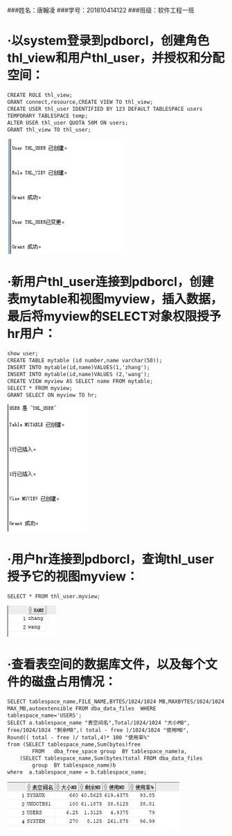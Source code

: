 ###姓名：唐翰凌
###学号：201810414122
###班级：软件工程一班

# ·以system登录到pdborcl，创建角色thl_view和用户thl_user，并授权和分配空间：
    CREATE ROLE thl_view;
    GRANT connect,resource,CREATE VIEW TO thl_view;
    CREATE USER thl_user IDENTIFIED BY 123 DEFAULT TABLESPACE users TEMPORARY TABLESPACE temp;
    ALTER USER thl_user QUOTA 50M ON users;
    GRANT thl_view TO thl_user;
![结果](1.png)

# ·新用户thl_user连接到pdborcl，创建表mytable和视图myview，插入数据，最后将myview的SELECT对象权限授予hr用户：
    show user;
    CREATE TABLE mytable (id number,name varchar(50));
    INSERT INTO mytable(id,name)VALUES(1,'zhang');
    INSERT INTO mytable(id,name)VALUES (2,'wang');
    CREATE VIEW myview AS SELECT name FROM mytable;
    SELECT * FROM myview;
    GRANT SELECT ON myview TO hr;
![结果](2.png)

# ·用户hr连接到pdborcl，查询thl_user授予它的视图myview：
    SELECT * FROM thl_user.myview;
![结果](3.png)
  
    

# ·查看表空间的数据库文件，以及每个文件的磁盘占用情况：
    SELECT tablespace_name,FILE_NAME,BYTES/1024/1024 MB,MAXBYTES/1024/1024 MAX_MB,autoextensible FROM dba_data_files  WHERE  tablespace_name='USERS';
    SELECT a.tablespace_name "表空间名",Total/1024/1024 "大小MB",
    free/1024/1024 "剩余MB",( total - free )/1024/1024 "使用MB",
    Round(( total - free )/ total,4)* 100 "使用率%"
    from (SELECT tablespace_name,Sum(bytes)free
            FROM   dba_free_space group  BY tablespace_name)a,
        (SELECT tablespace_name,Sum(bytes)total FROM dba_data_files
            group  BY tablespace_name)b
    where  a.tablespace_name = b.tablespace_name;
![结果](4.png)
